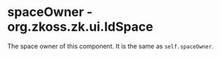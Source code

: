 # spaceOwner - <javadoc type="interface">org.zkoss.zk.ui.IdSpace</javadoc>

The space owner of this component. It is the same as `self.spaceOwner`.


